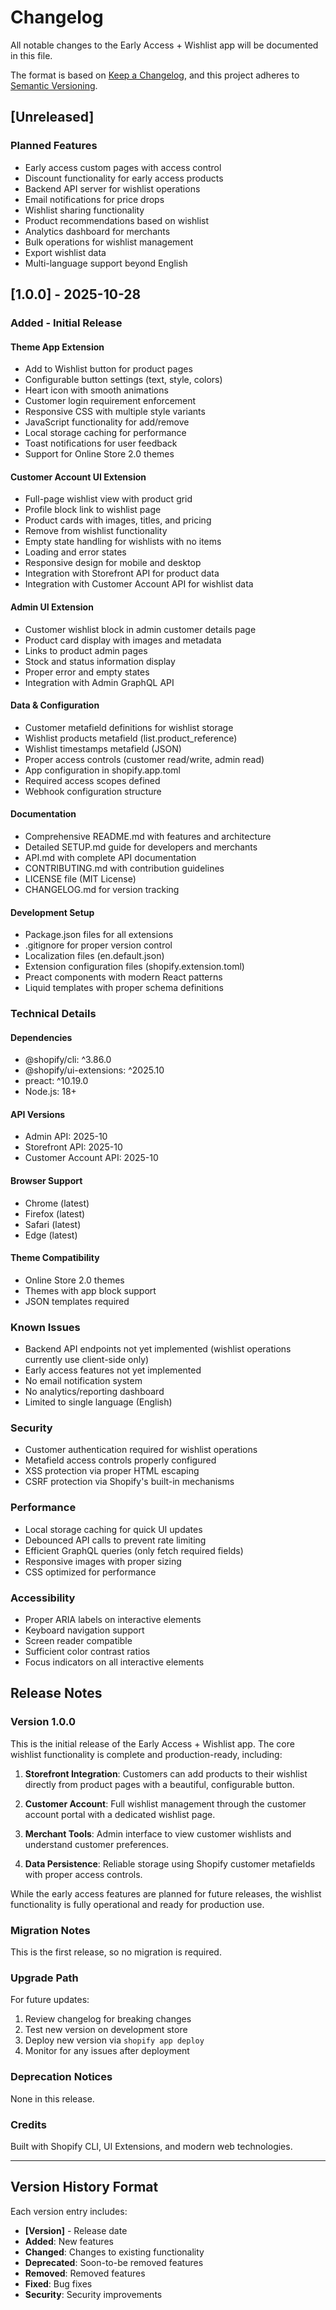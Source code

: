 # Changelog

All notable changes to the Early Access + Wishlist app will be documented in this file.

The format is based on [Keep a Changelog](https://keepachangelog.com/en/1.0.0/),
and this project adheres to [Semantic Versioning](https://semver.org/spec/v2.0.0.html).

## [Unreleased]

### Planned Features
- Early access custom pages with access control
- Discount functionality for early access products
- Backend API server for wishlist operations
- Email notifications for price drops
- Wishlist sharing functionality
- Product recommendations based on wishlist
- Analytics dashboard for merchants
- Bulk operations for wishlist management
- Export wishlist data
- Multi-language support beyond English

## [1.0.0] - 2025-10-28

### Added - Initial Release

#### Theme App Extension
- Add to Wishlist button for product pages
- Configurable button settings (text, style, colors)
- Heart icon with smooth animations
- Customer login requirement enforcement
- Responsive CSS with multiple style variants
- JavaScript functionality for add/remove
- Local storage caching for performance
- Toast notifications for user feedback
- Support for Online Store 2.0 themes

#### Customer Account UI Extension
- Full-page wishlist view with product grid
- Profile block link to wishlist page
- Product cards with images, titles, and pricing
- Remove from wishlist functionality
- Empty state handling for wishlists with no items
- Loading and error states
- Responsive design for mobile and desktop
- Integration with Storefront API for product data
- Integration with Customer Account API for wishlist data

#### Admin UI Extension
- Customer wishlist block in admin customer details page
- Product card display with images and metadata
- Links to product admin pages
- Stock and status information display
- Proper error and empty states
- Integration with Admin GraphQL API

#### Data & Configuration
- Customer metafield definitions for wishlist storage
- Wishlist products metafield (list.product_reference)
- Wishlist timestamps metafield (JSON)
- Proper access controls (customer read/write, admin read)
- App configuration in shopify.app.toml
- Required access scopes defined
- Webhook configuration structure

#### Documentation
- Comprehensive README.md with features and architecture
- Detailed SETUP.md guide for developers and merchants
- API.md with complete API documentation
- CONTRIBUTING.md with contribution guidelines
- LICENSE file (MIT License)
- CHANGELOG.md for version tracking

#### Development Setup
- Package.json files for all extensions
- .gitignore for proper version control
- Localization files (en.default.json)
- Extension configuration files (shopify.extension.toml)
- Preact components with modern React patterns
- Liquid templates with proper schema definitions

### Technical Details

#### Dependencies
- @shopify/cli: ^3.86.0
- @shopify/ui-extensions: ^2025.10
- preact: ^10.19.0
- Node.js: 18+

#### API Versions
- Admin API: 2025-10
- Storefront API: 2025-10
- Customer Account API: 2025-10

#### Browser Support
- Chrome (latest)
- Firefox (latest)
- Safari (latest)
- Edge (latest)

#### Theme Compatibility
- Online Store 2.0 themes
- Themes with app block support
- JSON templates required

### Known Issues
- Backend API endpoints not yet implemented (wishlist operations currently use client-side only)
- Early access features not yet implemented
- No email notification system
- No analytics/reporting dashboard
- Limited to single language (English)

### Security
- Customer authentication required for wishlist operations
- Metafield access controls properly configured
- XSS protection via proper HTML escaping
- CSRF protection via Shopify's built-in mechanisms

### Performance
- Local storage caching for quick UI updates
- Debounced API calls to prevent rate limiting
- Efficient GraphQL queries (only fetch required fields)
- Responsive images with proper sizing
- CSS optimized for performance

### Accessibility
- Proper ARIA labels on interactive elements
- Keyboard navigation support
- Screen reader compatible
- Sufficient color contrast ratios
- Focus indicators on all interactive elements

## Release Notes

### Version 1.0.0

This is the initial release of the Early Access + Wishlist app. The core wishlist functionality is complete and production-ready, including:

1. **Storefront Integration**: Customers can add products to their wishlist directly from product pages with a beautiful, configurable button.

2. **Customer Account**: Full wishlist management through the customer account portal with a dedicated wishlist page.

3. **Merchant Tools**: Admin interface to view customer wishlists and understand customer preferences.

4. **Data Persistence**: Reliable storage using Shopify customer metafields with proper access controls.

While the early access features are planned for future releases, the wishlist functionality is fully operational and ready for production use.

### Migration Notes

This is the first release, so no migration is required.

### Upgrade Path

For future updates:
1. Review changelog for breaking changes
2. Test new version on development store
3. Deploy new version via `shopify app deploy`
4. Monitor for any issues after deployment

### Deprecation Notices

None in this release.

### Credits

Built with Shopify CLI, UI Extensions, and modern web technologies.

---

## Version History Format

Each version entry includes:
- **[Version]** - Release date
- **Added**: New features
- **Changed**: Changes to existing functionality
- **Deprecated**: Soon-to-be removed features
- **Removed**: Removed features
- **Fixed**: Bug fixes
- **Security**: Security improvements
